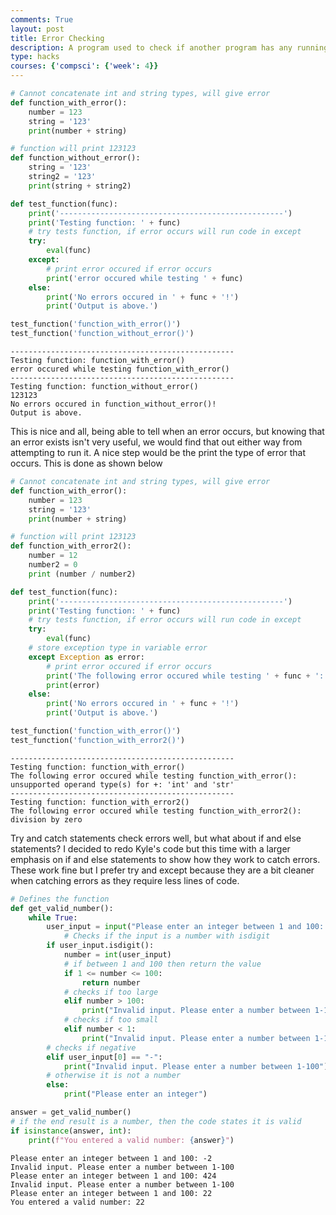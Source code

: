 ```yaml
---
comments: True
layout: post
title: Error Checking
description: A program used to check if another program has any running errors.
type: hacks
courses: {'compsci': {'week': 4}}
---
```


```python
# Cannot concatenate int and string types, will give error
def function_with_error():
    number = 123
    string = '123'
    print(number + string)

# function will print 123123
def function_without_error():
    string = '123'
    string2 = '123'
    print(string + string2)

def test_function(func):
    print('--------------------------------------------------')
    print('Testing function: ' + func)
    # try tests function, if error occurs will run code in except
    try: 
        eval(func)
    except:
        # print error occured if error occurs
        print('error occured while testing ' + func)
    else:
        print('No errors occured in ' + func + '!')
        print('Output is above.')

test_function('function_with_error()')
test_function('function_without_error()')
```

    --------------------------------------------------
    Testing function: function_with_error()
    error occured while testing function_with_error()
    --------------------------------------------------
    Testing function: function_without_error()
    123123
    No errors occured in function_without_error()!
    Output is above.


This is nice and all, being able to tell when an error occurs, but knowing that an error exists isn't very useful, we would find that out either way from attempting to run it. A nice step would be the print the type of error that occurs. This is done as shown below


```python
# Cannot concatenate int and string types, will give error
def function_with_error():
    number = 123
    string = '123'
    print(number + string)

# function will print 123123
def function_with_error2():
    number = 12
    number2 = 0
    print (number / number2)

def test_function(func):
    print('--------------------------------------------------')
    print('Testing function: ' + func)
    # try tests function, if error occurs will run code in except
    try: 
        eval(func)
    # store exception type in variable error
    except Exception as error:
        # print error occured if error occurs
        print('The following error occured while testing ' + func + ': ')
        print(error)
    else:
        print('No errors occured in ' + func + '!')
        print('Output is above.')

test_function('function_with_error()')
test_function('function_with_error2()')
```

    --------------------------------------------------
    Testing function: function_with_error()
    The following error occured while testing function_with_error(): 
    unsupported operand type(s) for +: 'int' and 'str'
    --------------------------------------------------
    Testing function: function_with_error2()
    The following error occured while testing function_with_error2(): 
    division by zero


Try and catch statements check errors well, but what about if and else statements? I decided to redo Kyle's code but this time with a larger emphasis on if and else statements to show how they work to catch errors. These work fine but I prefer try and except because they are a bit cleaner when catching errors as they require less lines of code.


```python
# Defines the function
def get_valid_number():
    while True:
        user_input = input("Please enter an integer between 1 and 100: ")
            # Checks if the input is a number with isdigit
        if user_input.isdigit():
            number = int(user_input)
            # if between 1 and 100 then return the value
            if 1 <= number <= 100:
                return number
            # checks if too large        
            elif number > 100:
                print("Invalid input. Please enter a number between 1-100")
            # checks if too small
            elif number < 1:
                print("Invalid input. Please enter a number between 1-100")
        # checks if negative
        elif user_input[0] == "-":
            print("Invalid input. Please enter a number between 1-100")
        # otherwise it is not a number
        else:
            print("Please enter an integer")

answer = get_valid_number()
# if the end result is a number, then the code states it is valid
if isinstance(answer, int):
    print(f"You entered a valid number: {answer}")
```

    Please enter an integer between 1 and 100: -2
    Invalid input. Please enter a number between 1-100
    Please enter an integer between 1 and 100: 424
    Invalid input. Please enter a number between 1-100
    Please enter an integer between 1 and 100: 22
    You entered a valid number: 22

